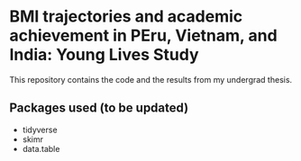 # BMI trajectories and academic achievement in PEru, Vietnam, and India: Young Lives Study
This repository contains the code and the results from my undergrad thesis.

## Packages used (to be updated)
- tidyverse
- skimr
- data.table
